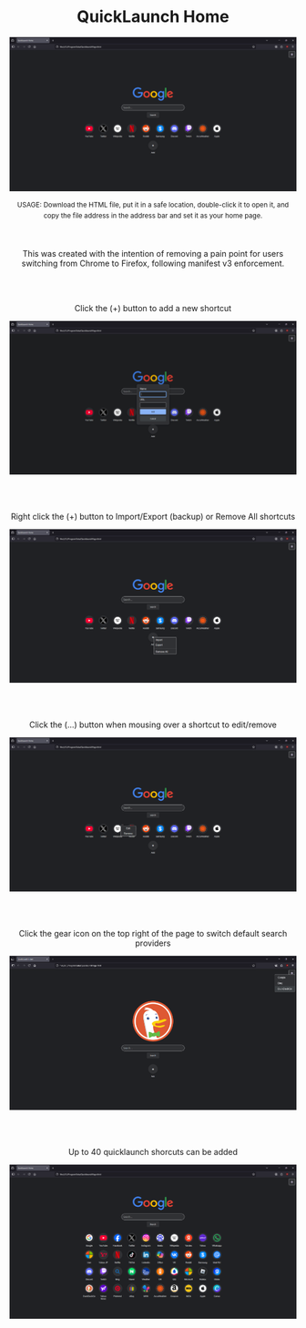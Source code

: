 <h1 align="center">QuickLaunch Home</h1>

<p align="center"><img src="https://github.com/illsk1lls/QuickLaunchHome/blob/main/.readme/main.png?raw=true"></p>
<p align="center"><sup>USAGE: Download the HTML file, put it in a safe location, double-click it to open it, and copy the file address in the address bar and set it as your home page.</sup></p><br>

<p align="center">This was created with the intention of removing a pain point for users switching from Chrome to Firefox, following manifest v3 enforcement.</p><br><br>

<p align="center">Click the (+) button to add a new shortcut</p>
<p align="center"><img src="https://github.com/illsk1lls/QuickLaunchHome/blob/main/.readme/additem.png?raw=true"></p><br><br>

<p align="center">Right click the (+) button to Import/Export (backup) or Remove All shortcuts</p>
<p align="center"><img src="https://github.com/illsk1lls/QuickLaunchHome/blob/main/.readme/rightplus.png?raw=true"></p><br><br>

<p align="center">Click the (...) button when mousing over a shortcut to edit/remove</p>
<p align="center"><img src="https://github.com/illsk1lls/QuickLaunchHome/blob/main/.readme/edititem.png?raw=true"></p><br><br>

<p align="center">Click the gear icon on the top right of the page to switch default search providers</p>
<p align="center"><img src="https://github.com/illsk1lls/QuickLaunchHome/blob/main/.readme/duckduckgo.png?raw=true"></p><br><br>

<p align="center">Up to 40 quicklaunch shorcuts can be added</p>
<p align="center"><img src="https://github.com/illsk1lls/QuickLaunchHome/blob/main/.readme/full.png?raw=true"></p>

